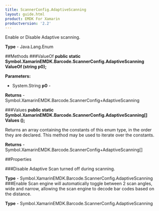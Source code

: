 ```yaml
---
title: ScannerConfig.AdaptiveScanning
layout: guide.html
product: EMDK For Xamarin
productversion: '2.2'
---
```

Enable or Disable Adaptive scanning.

**Type** - Java.Lang.Enum

##Methods
###ValueOf
**public static Symbol.XamarinEMDK.Barcode.ScannerConfig.AdaptiveScanning ValueOf (string p0);**



**Parameters:** 

* System.String **p0** - 

**Returns** - Symbol.XamarinEMDK.Barcode.ScannerConfig+AdaptiveScanning

###Values
**public static Symbol.XamarinEMDK.Barcode.ScannerConfig.AdaptiveScanning[] Values ();**

Returns an array containing the constants of this enum type, in the order they are declared. This method may be used to iterate over the constants.


**Returns** - Symbol.XamarinEMDK.Barcode.ScannerConfig+AdaptiveScanning[]

##Properties

###Disable
Adaptive Scan turned off during scanning.

**Type** - Symbol.XamarinEMDK.Barcode.ScannerConfig.AdaptiveScanning
###Enable
Scan engine will automatically toggle between 2 scan angles, wide and narrow, allowing the scan engine to decode bar codes based on the distance.

**Type** - Symbol.XamarinEMDK.Barcode.ScannerConfig.AdaptiveScanning






